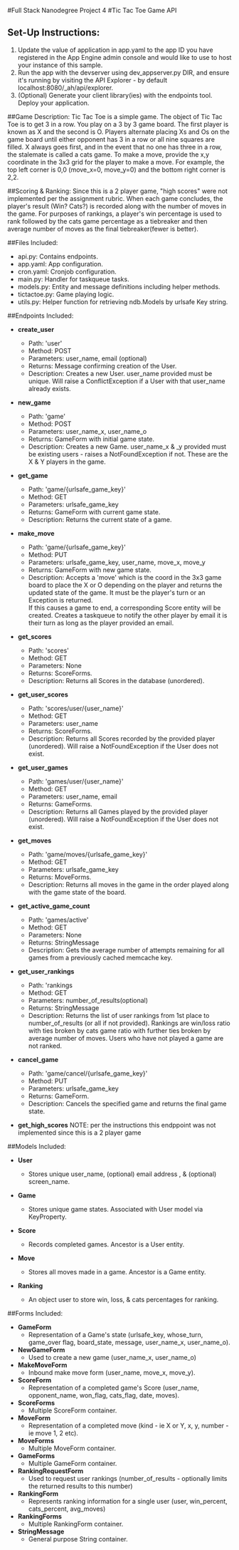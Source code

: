 #Full Stack Nanodegree Project 4
#Tic Tac Toe Game API

## Set-Up Instructions:
1.  Update the value of application in app.yaml to the app ID you have registered
 in the App Engine admin console and would like to use to host your instance of this sample.
1.  Run the app with the devserver using dev_appserver.py DIR, and ensure it's
 running by visiting the API Explorer - by default localhost:8080/_ah/api/explorer.
1.  (Optional) Generate your client library(ies) with the endpoints tool.
 Deploy your application.


##Game Description:
Tic Tac Toe is a simple game. The object of Tic Tac Toe is to get 3 in a
row. You play on a 3 by 3 game board. The first player is known as X
and the second is O. Players alternate placing Xs and Os on the game board
until either opponent has 3 in a row or all nine squares are filled. X
always goes first, and in the event that no one has three in a row, the
stalemate is called a cats game.  To make a move, provide the x,y coordinate
in the 3x3 grid for the player to make a move.  For example, the top left
corner is 0,0 (move_x=0, move_y=0) and the bottom right corner is 2,2.

##Scoring & Ranking:
Since this is a 2 player game, "high scores" were not implemented per the
assignment rubric.  When each game concludes, the player's result (Win? Cats?)
is recorded along with the number of moves in the game.  For purposes of
rankings, a player's win percentage is used to rank followed by the cats
game percentage as a tiebreaker and then average number of moves as the final
tiebreaker(fewer is better).

##Files Included:
 - api.py: Contains endpoints.
 - app.yaml: App configuration.
 - cron.yaml: Cronjob configuration.
 - main.py: Handler for taskqueue tasks.
 - models.py: Entity and message definitions including helper methods.
 - tictactoe.py: Game playing logic.
 - utils.py: Helper function for retrieving ndb.Models by urlsafe Key string.

##Endpoints Included:
 - **create_user**
    - Path: 'user'
    - Method: POST
    - Parameters: user_name, email (optional)
    - Returns: Message confirming creation of the User.
    - Description: Creates a new User. user_name provided must be unique. Will
    raise a ConflictException if a User with that user_name already exists.

 - **new_game**
    - Path: 'game'
    - Method: POST
    - Parameters: user_name_x, user_name_o
    - Returns: GameForm with initial game state.
    - Description: Creates a new Game. user_name_x & _y provided must be
    existing users - raises a NotFoundException if not. These are the X &
    Y players in the game.

 - **get_game**
    - Path: 'game/{urlsafe_game_key}'
    - Method: GET
    - Parameters: urlsafe_game_key
    - Returns: GameForm with current game state.
    - Description: Returns the current state of a game.

 - **make_move**
    - Path: 'game/{urlsafe_game_key}'
    - Method: PUT
    - Parameters: urlsafe_game_key, user_name, move_x, move_y
    - Returns: GameForm with new game state.
    - Description: Accepts a 'move' which is the coord in the 3x3 game board to
    place the X or O depending on the player and returns the updated state of
    the game.  It must be the player's turn or an Exception is returned.  
    If this causes a game to end, a corresponding Score entity will be created.
    Creates a taskqueue to notify the other player by email it is their turn
    as long as the player provided an email.

 - **get_scores**
    - Path: 'scores'
    - Method: GET
    - Parameters: None
    - Returns: ScoreForms.
    - Description: Returns all Scores in the database (unordered).

 - **get_user_scores**
    - Path: 'scores/user/{user_name}'
    - Method: GET
    - Parameters: user_name
    - Returns: ScoreForms.
    - Description: Returns all Scores recorded by the provided player (unordered).
    Will raise a NotFoundException if the User does not exist.

- **get_user_games**
   - Path: 'games/user/{user_name}'
   - Method: GET
   - Parameters: user_name, email
   - Returns: GameForms.
   - Description: Returns all Games played by the provided player (unordered).
   Will raise a NotFoundException if the User does not exist.

- **get_moves**
   - Path: 'game/moves/{urlsafe_game_key}'
   - Method: GET
   - Parameters: urlsafe_game_key
   - Returns: MoveForms.
   - Description: Returns all moves in the game in the order played along with
   the game state of the board.

 - **get_active_game_count**
    - Path: 'games/active'
    - Method: GET
    - Parameters: None
    - Returns: StringMessage
    - Description: Gets the average number of attempts remaining for all games
    from a previously cached memcache key.

- **get_user_rankings**
   - Path: 'rankings
   - Method: GET
   - Parameters: number_of_results(optional)
   - Returns: StringMessage
   - Description: Returns the list of user rankings from 1st place to
   number_of_results (or all if not provided).  Rankings are win/loss ratio
   with ties broken by cats game ratio with further ties broken by average
   number of moves.  Users who have not played a game are not ranked.

- **cancel_game**
  - Path: 'game/cancel/{urlsafe_game_key}'
  - Method: PUT
  - Parameters: urlsafe_game_key
  - Returns: GameForm.
  - Description: Cancels the specified game and returns the final game state.

 - **get_high_scores**
  NOTE: per the instructions this endppoint was not implemented since this is
  a 2 player game

##Models Included:
 - **User**
    - Stores unique user_name, (optional) email address , & (optional)
    screen_name.

 - **Game**
    - Stores unique game states. Associated with User model via KeyProperty.

 - **Score**
    - Records completed games. Ancestor is a User entity.

- **Move**
    - Stores all moves made in a game.  Ancestor is a Game entity.

- **Ranking**
    - An object user to store win, loss, & cats percentages for ranking.

##Forms Included:
 - **GameForm**
    - Representation of a Game's state (urlsafe_key, whose_turn,
    game_over flag, board_state, message, user_name_x, user_name_o).
 - **NewGameForm**
    - Used to create a new game (user_name_x, user_name_o)
 - **MakeMoveForm**
    - Inbound make move form (user_name, move_x, move_y).
 - **ScoreForm**
    - Representation of a completed game's Score (user_name,
    opponent_name, won_flag, cats_flag, date, moves).
 - **ScoreForms**
    - Multiple ScoreForm container.
 - **MoveForm**
    - Representation of a completed move (kind - ie X or Y,
    x, y, number - ie move 1, 2 etc).
 - **MoveForms**
    - Multiple MoveForm container.
 - **GameForms**
    - Multiple GameForm container.
 - **RankingRequestForm**
    - Used to request user rankings (number_of_results - optionally limits
    the returned results to this number)
 - **RankingForm**
    - Represents ranking information for a single user (user, win_percent,
    cats_percent, avg_moves)
 - **RankingForms**
    - Multiple RankingForm container.
 - **StringMessage**
    - General purpose String container.
